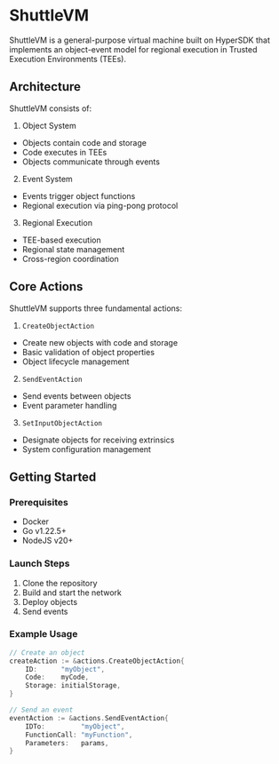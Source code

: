# ShuttleVM

ShuttleVM is a general-purpose virtual machine built on HyperSDK that implements an object-event model for regional execution in Trusted Execution Environments (TEEs).

## Architecture

ShuttleVM consists of:

1. Object System
- Objects contain code and storage
- Code executes in TEEs
- Objects communicate through events

2. Event System
- Events trigger object functions
- Regional execution via ping-pong protocol

3. Regional Execution
- TEE-based execution
- Regional state management
- Cross-region coordination

## Core Actions

ShuttleVM supports three fundamental actions:

1. `CreateObjectAction`
- Create new objects with code and storage
- Basic validation of object properties
- Object lifecycle management

2. `SendEventAction`
- Send events between objects
- Event parameter handling

3. `SetInputObjectAction`
- Designate objects for receiving extrinsics
- System configuration management

## Getting Started

### Prerequisites
- Docker
- Go v1.22.5+
- NodeJS v20+

### Launch Steps
1. Clone the repository
2. Build and start the network
3. Deploy objects
4. Send events

### Example Usage
```go
// Create an object
createAction := &actions.CreateObjectAction{
    ID:      "myObject",
    Code:    myCode,
    Storage: initialStorage,
}

// Send an event
eventAction := &actions.SendEventAction{
    IDTo:         "myObject",
    FunctionCall: "myFunction",
    Parameters:   params,
}
